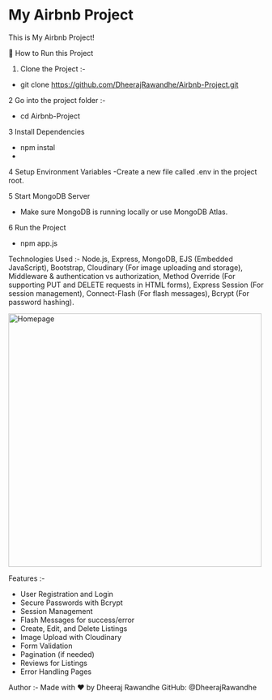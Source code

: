   # My Airbnb Project
This is My Airbnb Project!

🚀 How to Run this Project
1. Clone the Project :-
- git clone https://github.com/DheerajRawandhe/Airbnb-Project.git

2 Go into the project folder :-
- cd Airbnb-Project

3 Install Dependencies
- npm instal
- 
4 Setup Environment Variables
-Create a new file called .env in the project root.

5 Start MongoDB Server
- Make sure MongoDB is running locally or use MongoDB Atlas.

6 Run the Project
- npm app.js

Technologies Used :-
Node.js,
Express,
MongoDB,
EJS (Embedded JavaScript),
Bootstrap,
Cloudinary (For image uploading and storage),
Middleware & authentication vs authorization,
Method Override (For supporting PUT and DELETE requests in HTML forms),
Express Session (For session management),
Connect-Flash (For flash messages),
Bcrypt (For password hashing).



<img src="![Uploading Screenshot (1503).png…]()" alt="Homepage" width="500" />


Features :-
- User Registration and Login
- Secure Passwords with Bcrypt
- Session Management
- Flash Messages for success/error
- Create, Edit, and Delete Listings
- Image Upload with Cloudinary
- Form Validation
- Pagination (if needed)
- Reviews for Listings
- Error Handling Pages

Author :-
Made with ❤️ by Dheeraj Rawandhe
GitHub: @DheerajRawandhe

